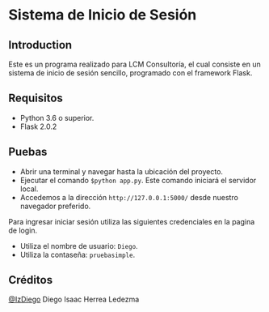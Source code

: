 # Sistema de Inicio de Sesión

## Introduction
Este es un programa realizado para LCM Consultoría, el cual consiste en un sistema de inicio de sesión sencillo, programado con el framework Flask.

## Requisitos 
* Python 3.6 o superior.
* Flask 2.0.2

## Puebas
* Abrir una terminal y navegar hasta la ubicación del proyecto.
* Ejecutar el comando `$python app.py`.
Este comando iniciará el servidor local.
* Accedemos a la dirección `http://127.0.0.1:5000/` desde nuestro navegador preferido.

Para ingresar iniciar sesión utiliza las siguientes credenciales en la pagina de login.
+ Utiliza el nombre de usuario: `Diego`.
+ Utiliza la contaseña: `pruebasimple`.

## Créditos
[@IzDiego](https://github.com/IzDiego)
Diego Isaac Herrea Ledezma 
